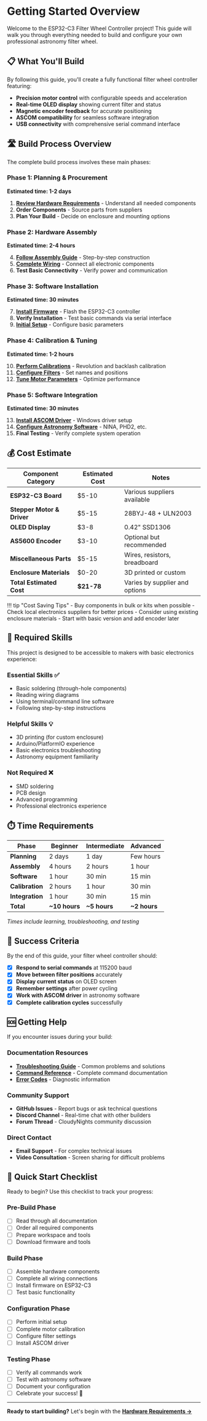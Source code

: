 # Getting Started Overview

Welcome to the ESP32-C3 Filter Wheel Controller project! This guide will walk you through everything needed to build and configure your own professional astronomy filter wheel.

## 📋 What You'll Build

By following this guide, you'll create a fully functional filter wheel controller featuring:

- **Precision motor control** with configurable speeds and acceleration
- **Real-time OLED display** showing current filter and status
- **Magnetic encoder feedback** for accurate positioning
- **ASCOM compatibility** for seamless software integration
- **USB connectivity** with comprehensive serial command interface

## 🛣️ Build Process Overview

The complete build process involves these main phases:

### Phase 1: Planning & Procurement
**Estimated time: 1-2 days**

1. **[Review Hardware Requirements](hardware.md)** - Understand all needed components
2. **Order Components** - Source parts from suppliers
3. **Plan Your Build** - Decide on enclosure and mounting options

### Phase 2: Hardware Assembly
**Estimated time: 2-4 hours**

4. **[Follow Assembly Guide](assembly.md)** - Step-by-step construction
5. **[Complete Wiring](wiring.md)** - Connect all electronic components
6. **Test Basic Connectivity** - Verify power and communication

### Phase 3: Software Installation
**Estimated time: 30 minutes**

7. **[Install Firmware](firmware.md)** - Flash the ESP32-C3 controller
8. **Verify Installation** - Test basic commands via serial interface
9. **[Initial Setup](../user-guide/setup.md)** - Configure basic parameters

### Phase 4: Calibration & Tuning
**Estimated time: 1-2 hours**

10. **[Perform Calibrations](../user-guide/calibration.md)** - Revolution and backlash calibration
11. **[Configure Filters](../user-guide/filter-config.md)** - Set names and positions
12. **[Tune Motor Parameters](../user-guide/motor-tuning.md)** - Optimize performance

### Phase 5: Software Integration
**Estimated time: 30 minutes**

13. **[Install ASCOM Driver](../ascom/installation.md)** - Windows driver setup
14. **[Configure Astronomy Software](../ascom/configuration.md)** - NINA, PHD2, etc.
15. **Final Testing** - Verify complete system operation

## 💰 Cost Estimate

| Component Category | Estimated Cost | Notes |
|-------------------|----------------|-------|
| **ESP32-C3 Board** | $5-10 | Various suppliers available |
| **Stepper Motor & Driver** | $5-15 | 28BYJ-48 + ULN2003 |
| **OLED Display** | $3-8 | 0.42" SSD1306 |
| **AS5600 Encoder** | $3-10 | Optional but recommended |
| **Miscellaneous Parts** | $5-15 | Wires, resistors, breadboard |
| **Enclosure Materials** | $0-20 | 3D printed or custom |
| ****Total Estimated Cost**** | **$21-78** | Varies by supplier and options |

!!! tip "Cost Saving Tips"
    - Buy components in bulk or kits when possible
    - Check local electronics suppliers for better prices
    - Consider using existing enclosure materials
    - Start with basic version and add encoder later

## 🔧 Required Skills

This project is designed to be accessible to makers with basic electronics experience:

### **Essential Skills** ✅
- Basic soldering (through-hole components)
- Reading wiring diagrams
- Using terminal/command line software
- Following step-by-step instructions

### **Helpful Skills** 💡
- 3D printing (for custom enclosure)
- Arduino/PlatformIO experience
- Basic electronics troubleshooting
- Astronomy equipment familiarity

### **Not Required** ❌
- SMD soldering
- PCB design
- Advanced programming
- Professional electronics experience

## ⏱️ Time Requirements

| Phase | Beginner | Intermediate | Advanced |
|-------|----------|--------------|----------|
| **Planning** | 2 days | 1 day | Few hours |
| **Assembly** | 4 hours | 2 hours | 1 hour |
| **Software** | 1 hour | 30 min | 15 min |
| **Calibration** | 2 hours | 1 hour | 30 min |
| **Integration** | 1 hour | 30 min | 15 min |
| **Total** | **~10 hours** | **~5 hours** | **~2 hours** |

*Times include learning, troubleshooting, and testing*

## 🎯 Success Criteria

By the end of this guide, your filter wheel controller should:

- [x] **Respond to serial commands** at 115200 baud
- [x] **Move between filter positions** accurately
- [x] **Display current status** on OLED screen
- [x] **Remember settings** after power cycling
- [x] **Work with ASCOM driver** in astronomy software
- [x] **Complete calibration cycles** successfully

## 🆘 Getting Help

If you encounter issues during your build:

### **Documentation Resources**
- **[Troubleshooting Guide](../ascom/troubleshooting.md)** - Common problems and solutions
- **[Command Reference](../commands/overview.md)** - Complete command documentation
- **[Error Codes](../commands/errors.md)** - Diagnostic information

### **Community Support**
- **GitHub Issues** - Report bugs or ask technical questions
- **Discord Channel** - Real-time chat with other builders
- **Forum Thread** - CloudyNights community discussion

### **Direct Contact**
- **Email Support** - For complex technical issues
- **Video Consultation** - Screen sharing for difficult problems

## 📱 Quick Start Checklist

Ready to begin? Use this checklist to track your progress:

### Pre-Build Phase
- [ ] Read through all documentation
- [ ] Order all required components
- [ ] Prepare workspace and tools
- [ ] Download firmware and tools

### Build Phase
- [ ] Assemble hardware components
- [ ] Complete all wiring connections
- [ ] Install firmware on ESP32-C3
- [ ] Test basic functionality

### Configuration Phase
- [ ] Perform initial setup
- [ ] Complete motor calibration
- [ ] Configure filter settings
- [ ] Install ASCOM driver

### Testing Phase
- [ ] Verify all commands work
- [ ] Test with astronomy software
- [ ] Document your configuration
- [ ] Celebrate your success! 🎉

---

**Ready to start building?** Let's begin with the **[Hardware Requirements →](hardware.md)**